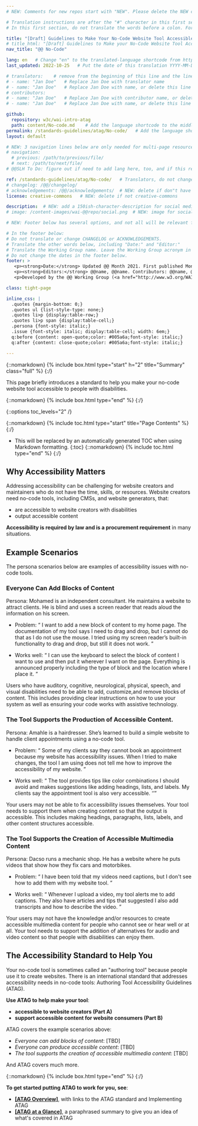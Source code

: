 ```yaml
---
# NEW: Comments for new repos start with "NEW". Please delete the NEW comments. Leave the other comments for translators. Also, search for @@s to replace. For multi-page resources and other frontmatter info, see: https://wai-website-theme.netlify.app/writing/frontmatter/

# Translation instructions are after the "#" character in this first section. They are comments that do not show up in the web page. You do not need to translate the instructions after #.
# In this first section, do not translate the words before a colon. For example, do not translate "title:". Do translate the text after "title:".

title: "[Draft] Guidelines to Make Your No-Code Website Tool Accessible"
# title_html: "[Draft] Guidelines to Make your No-Code Website Tool Accessible<br>Get the gist of what your tool needs to support accessible website creation"
nav_title: "@@ No-Code"

lang: en   # Change "en" to the translated-language shortcode from https://www.iana.org/assignments/language-subtag-registry/language-subtag-registry
last_updated: 2022-10-25   # Put the date of this translation YYYY-MM-DD (with month in the middle)

# translators:    # remove from the beginning of this line and the lines below: "# " (the hash sign and the space)
# - name: "Jan Doe"   # Replace Jan Doe with translator name
# - name: "Jan Doe"   # Replace Jan Doe with name, or delete this line if not multiple translators
# contributors:
# - name: "Jan Doe"   # Replace Jan Doe with contributor name, or delete this line if none
# - name: "Jan Doe"   # Replace Jan Doe with name, or delete this line if not multiple contributors

github:
  repository: w3c/wai-intro-atag
  path: content/No-code.md    # Add the language shortcode to the middle of the filename, for example: content/index.fr.md
permalink: /standards-guidelines/atag/No-code/   # Add the language shortcode to the end, with no slash at end, for example: /link/to/page/fr
layout: default

# NEW: 3 navigation lines below are only needed for multi-page resources where you have previous and next at the bottom. If so, un-comment them; otherwise delete these lines.
# navigation:
  # previous: /path/to/previous/file/
  # next: /path/to/next/file/
# @@SLH To Do: figure out if need to add lang here, too, and if this replaces "order" from older resources?

ref: /standards-guidelines/atag/No-code/   # Translators, do not change this
# changelog: /@@/changelog/ 
# acknowledgements: /@@/acknowledgements/  # NEW: delete if don"t have a separate acknowledgements page. And delete it in the footer below.
license: creative-commons   # NEW: delete if not creative-commons

description:  # NEW: add a 150ish-character-description for social media   # translate the description
# image: /content-images/wai-@@repo/social.png  # NEW: image for social media

# NEW: Footer below has several options, and not all will be relevant for specific pages. (Ask Shawn if questions.)

# In the footer below:
# Do not translate or change CHANGELOG or ACKNOWLEDGEMENTS.
# Translate the other words below, including "Date:" and "Editor:"
# Translate the Working Group name. Leave the Working Group acronym in English.
# Do not change the dates in the footer below.
footer: >
   <p><strong>Date:</strong> Updated @@ Month 2021. First published Month 20@@. CHANGELOG.</p>
   <p><strong>Editors:</strong> @@name, @@name. Contributors: @@name, @@name, and <a href="https://www.w3.org/groups/wg/@@wg/participants">participants of the @@WG</a>. ACKNOWLEDGEMENTS lists contributors and credits.</p>
   <p>Developed by the @@ Working Group (<a href="http://www.w3.org/WAI/@@/">@@WG</a>). Developed as part of the <a href="https://www.w3.org/WAI/@@/">WAI-@@ project</a>, @@co-funded by the European Commission.</p>

class: tight-page

inline_css: |
  .quotes {margin-bottom: 0;}
  .quotes ul {list-style-type: none;}
  .quotes li>p {display:table-row;}
  .quotes li>p span {display:table-cell;}
  .persona {font-style: italic;}
  .issue {font-style: italic; display:table-cell; width: 6em;}
  q:before {content: open-quote;color: #005a6a;font-style: italic;}
  q:after {content: close-quote;color: #005a6a;font-style: italic;}

---
```


{::nomarkdown}
{% include box.html type="start" h="2" title="Summary" class="full" %}
{:/}

This page briefly introduces a standard to help you make your no-code website tool accessible to people with disabilities.

{::nomarkdown}
{% include box.html type="end" %}
{:/}

{::options toc_levels="2" /}

{::nomarkdown}
{% include toc.html type="start" title="Page Contents" %}
{:/}

- This will be replaced by an automatically generated TOC when using Markdown formatting.
{:toc}
{::nomarkdown}
{% include toc.html type="end" %}
{:/}

## Why Accessibility Matters

Addressing accessibility can be challenging for website creators and maintainers who do not have the time, skills, or resources. Website creators need no-code tools, including CMSs, and website generators, that:

* are accessible to website creators with disabilities
* output accessible content

**Accessibility is required by law and is a procurement requirement** in many situations.

## Example Scenarios

The persona scenarios below are examples of accessibility issues with no-code tools.

### Everyone Can Add Blocks of Content

<p><span class="persona">Persona: </span>
 Mohamed is an independent consultant. He maintains a website to attract clients. He is blind and uses a screen reader that reads aloud the information on his screen.
</p>
<div class="quotes">
  <ul>
    <li>
      <p><span class="issue">Problem: </span><span><q>
        I want to add a new block of content to my home page. The documentation of my tool says I need to drag and drop, but I cannot do that as I do not use the mouse. I tried using my screen reader’s built-in functionality to drag and drop, but still it does not work.
      </q></span></p>
    </li>
    <li>
      <p><span class="issue">Works well: </span><span><q>
        I can use the keyboard to select the block of content I want to use and then put it wherever I want on the page. Everything is announced properly including the type of block and the location where I place it.
      </q></span></p>
    </li>
  </ul>
</div>

Users who have auditory, cognitive, neurological, physical, speech, and visual disabilities need to be able to add, customize,and remove blocks of content. This includes providing clear instructions on how to use your system as well as ensuring your code works with assistive technology.

### The Tool Supports the Production of Accessible Content. 

<p><span class="persona">Persona: </span>
  Amahle is a hairdresser. She’s learned to build a simple website to handle client appointments using a no-code tool.
</p>

<div class="quotes">
  <ul>
    <li>
      <p><span class="issue">Problem: </span><span><q>
        Some of my clients say they cannot book an appointment because my website has accessibility issues. When I tried to make changes, the tool I am using does not tell  me how to improve the accessibility of my website.
      </q></span></p>
    </li>
    <li>
      <p><span class="issue">Works well: </span><span><q>
        The tool provides tips like color combinations I should avoid and makes suggestions like adding headings, lists, and labels. My clients say the appointment tool is also very accessible.
      <q></span></p>
    </li>
  </ul>
</div>

Your users may not be able to fix accessibility issues themselves. Your tool needs to support them when creating content so that the output is accessible. This includes making headings, paragraphs, lists, labels, and other content structures accessible.

### The Tool Supports the Creation of Accessible Multimedia Content

<p><span class="persona">Persona: </span>
  Dacso runs a mechanic shop. He has a website where he puts videos that show how they fix cars and motorbikes.
</p>
<div class="quotes">
  <ul>
    <li>
      <p><span class="issue">Problem: </span><span><q>
        I have been told that my videos need captions, but I don't see how to add them with my website tool.
      </q></span></p>
    </li>
    <li>
      <p><span class="issue">Works well: </span><span><q>
        Whenever I upload a video, my tool alerts me to add captions. They also have articles and tips that suggested I also add transcripts and how to describe the video.
      </q></span></p>
    </li>
  </ul>
</div>

Your users may not have the knowledge and/or resources to create accessible multimedia content for people who cannot see or hear well or at all. Your tool needs to support the addition of alternatives for audio and video content so that people with disabilities can enjoy them.

## The Accessibility Standard to Help You

Your no-code tool is sometimes called an "authoring tool" because people use it to create websites. There is an international standard that addresses accessibility needs in no-code tools: Authoring Tool Accessibility Guidelines (ATAG).

**Use ATAG to help make your tool**:

* **accessible to website creators (Part A)**
* **support accessible content for website consumers (Part B)**

ATAG covers the example scenarios above:

* _Everyone can add blocks of content_: [TBD]
* _Everyone can produce accessible content_: [TBD] 
* _The tool supports the creation of accessible multimedia content_: [TBD]

And ATAG covers much more.

{::nomarkdown}
{% include box.html type="end" %}
{:/}

**To get started putting ATAG to work for you, see**:

* **[[ATAG Overview]](/standards-guidelines/atag/)**, with links to the ATAG standard and Implementing ATAG
* **[[ATAG at a Glance]](/standards-guidelines/atag/glance/)**, a paraphrased summary to give you an idea of what's covered in ATAG